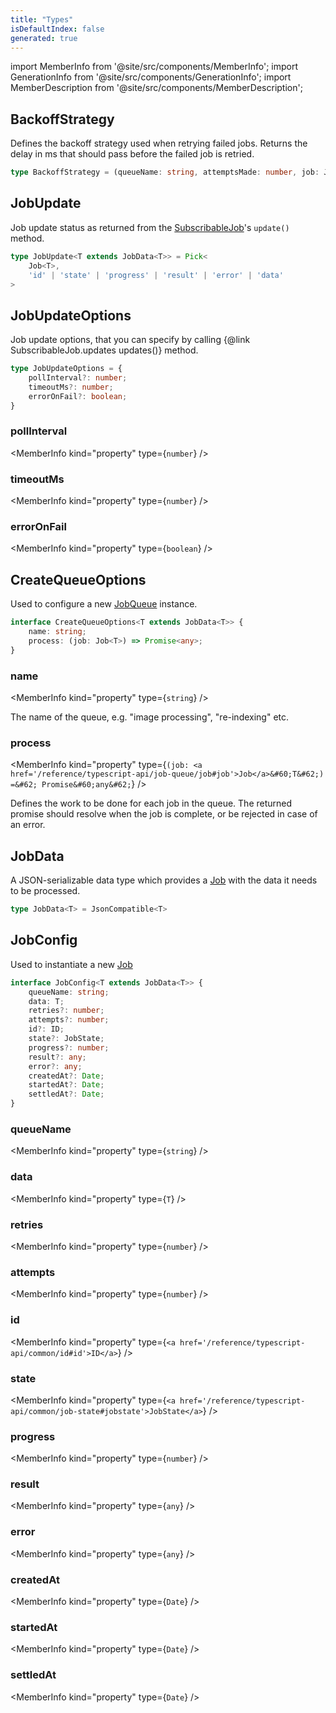 ```yaml
---
title: "Types"
isDefaultIndex: false
generated: true
---
```

<!-- This file was generated from the Vendure source. Do not modify. Instead, re-run the "docs:build" script -->
import MemberInfo from '@site/src/components/MemberInfo';
import GenerationInfo from '@site/src/components/GenerationInfo';
import MemberDescription from '@site/src/components/MemberDescription';


## BackoffStrategy

<GenerationInfo sourceFile="packages/core/src/job-queue/polling-job-queue-strategy.ts" sourceLine="22" packageName="@vendure/core" />

Defines the backoff strategy used when retrying failed jobs. Returns the delay in
ms that should pass before the failed job is retried.

```ts title="Signature"
type BackoffStrategy = (queueName: string, attemptsMade: number, job: Job) => number
```


## JobUpdate

<GenerationInfo sourceFile="packages/core/src/job-queue/subscribable-job.ts" sourceLine="22" packageName="@vendure/core" />

Job update status as returned from the <a href='/reference/typescript-api/job-queue/subscribable-job#subscribablejob'>SubscribableJob</a>'s `update()` method.

```ts title="Signature"
type JobUpdate<T extends JobData<T>> = Pick<
    Job<T>,
    'id' | 'state' | 'progress' | 'result' | 'error' | 'data'
>
```


## JobUpdateOptions

<GenerationInfo sourceFile="packages/core/src/job-queue/subscribable-job.ts" sourceLine="34" packageName="@vendure/core" />

Job update options, that you can specify by calling {@link SubscribableJob.updates updates()} method.

```ts title="Signature"
type JobUpdateOptions = {
    pollInterval?: number;
    timeoutMs?: number;
    errorOnFail?: boolean;
}
```

<div className="members-wrapper">

### pollInterval

<MemberInfo kind="property" type={`number`}   />


### timeoutMs

<MemberInfo kind="property" type={`number`}   />


### errorOnFail

<MemberInfo kind="property" type={`boolean`}   />




</div>


## CreateQueueOptions

<GenerationInfo sourceFile="packages/core/src/job-queue/types.ts" sourceLine="15" packageName="@vendure/core" />

Used to configure a new <a href='/reference/typescript-api/job-queue/#jobqueue'>JobQueue</a> instance.

```ts title="Signature"
interface CreateQueueOptions<T extends JobData<T>> {
    name: string;
    process: (job: Job<T>) => Promise<any>;
}
```

<div className="members-wrapper">

### name

<MemberInfo kind="property" type={`string`}   />

The name of the queue, e.g. "image processing", "re-indexing" etc.
### process

<MemberInfo kind="property" type={`(job: <a href='/reference/typescript-api/job-queue/job#job'>Job</a>&#60;T&#62;) =&#62; Promise&#60;any&#62;`}   />

Defines the work to be done for each job in the queue. The returned promise
should resolve when the job is complete, or be rejected in case of an error.


</div>


## JobData

<GenerationInfo sourceFile="packages/core/src/job-queue/types.ts" sourceLine="37" packageName="@vendure/core" />

A JSON-serializable data type which provides a <a href='/reference/typescript-api/job-queue/job#job'>Job</a>
with the data it needs to be processed.

```ts title="Signature"
type JobData<T> = JsonCompatible<T>
```


## JobConfig

<GenerationInfo sourceFile="packages/core/src/job-queue/types.ts" sourceLine="46" packageName="@vendure/core" />

Used to instantiate a new <a href='/reference/typescript-api/job-queue/job#job'>Job</a>

```ts title="Signature"
interface JobConfig<T extends JobData<T>> {
    queueName: string;
    data: T;
    retries?: number;
    attempts?: number;
    id?: ID;
    state?: JobState;
    progress?: number;
    result?: any;
    error?: any;
    createdAt?: Date;
    startedAt?: Date;
    settledAt?: Date;
}
```

<div className="members-wrapper">

### queueName

<MemberInfo kind="property" type={`string`}   />


### data

<MemberInfo kind="property" type={`T`}   />


### retries

<MemberInfo kind="property" type={`number`}   />


### attempts

<MemberInfo kind="property" type={`number`}   />


### id

<MemberInfo kind="property" type={`<a href='/reference/typescript-api/common/id#id'>ID</a>`}   />


### state

<MemberInfo kind="property" type={`<a href='/reference/typescript-api/common/job-state#jobstate'>JobState</a>`}   />


### progress

<MemberInfo kind="property" type={`number`}   />


### result

<MemberInfo kind="property" type={`any`}   />


### error

<MemberInfo kind="property" type={`any`}   />


### createdAt

<MemberInfo kind="property" type={`Date`}   />


### startedAt

<MemberInfo kind="property" type={`Date`}   />


### settledAt

<MemberInfo kind="property" type={`Date`}   />




</div>
